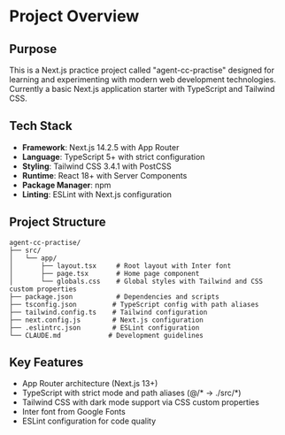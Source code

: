 # Project Overview

## Purpose
This is a Next.js practice project called "agent-cc-practise" designed for learning and experimenting with modern web development technologies. Currently a basic Next.js application starter with TypeScript and Tailwind CSS.

## Tech Stack
- **Framework**: Next.js 14.2.5 with App Router
- **Language**: TypeScript 5+ with strict configuration
- **Styling**: Tailwind CSS 3.4.1 with PostCSS
- **Runtime**: React 18+ with Server Components
- **Package Manager**: npm
- **Linting**: ESLint with Next.js configuration

## Project Structure
```
agent-cc-practise/
├── src/
│   └── app/
│       ├── layout.tsx     # Root layout with Inter font
│       ├── page.tsx       # Home page component
│       └── globals.css    # Global styles with Tailwind and CSS custom properties
├── package.json           # Dependencies and scripts
├── tsconfig.json         # TypeScript config with path aliases
├── tailwind.config.ts    # Tailwind configuration
├── next.config.js        # Next.js configuration
├── .eslintrc.json        # ESLint configuration
└── CLAUDE.md            # Development guidelines
```

## Key Features
- App Router architecture (Next.js 13+)
- TypeScript with strict mode and path aliases (@/* → ./src/*)
- Tailwind CSS with dark mode support via CSS custom properties
- Inter font from Google Fonts
- ESLint configuration for code quality